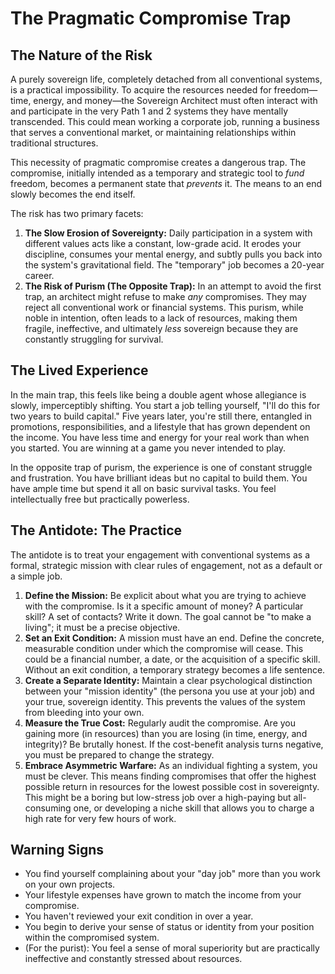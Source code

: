 
# The Pragmatic Compromise Trap

## The Nature of the Risk

A purely sovereign life, completely detached from all conventional systems, is a practical impossibility. To acquire the resources needed for freedom—time, energy, and money—the Sovereign Architect must often interact with and participate in the very Path 1 and 2 systems they have mentally transcended. This could mean working a corporate job, running a business that serves a conventional market, or maintaining relationships within traditional structures.

This necessity of pragmatic compromise creates a dangerous trap. The compromise, initially intended as a temporary and strategic tool to *fund* freedom, becomes a permanent state that *prevents* it. The means to an end slowly becomes the end itself.

The risk has two primary facets:

1.  **The Slow Erosion of Sovereignty:** Daily participation in a system with different values acts like a constant, low-grade acid. It erodes your discipline, consumes your mental energy, and subtly pulls you back into the system's gravitational field. The "temporary" job becomes a 20-year career.
2.  **The Risk of Purism (The Opposite Trap):** In an attempt to avoid the first trap, an architect might refuse to make *any* compromises. They may reject all conventional work or financial systems. This purism, while noble in intention, often leads to a lack of resources, making them fragile, ineffective, and ultimately *less* sovereign because they are constantly struggling for survival.

## The Lived Experience

In the main trap, this feels like being a double agent whose allegiance is slowly, imperceptibly shifting. You start a job telling yourself, "I'll do this for two years to build capital." Five years later, you're still there, entangled in promotions, responsibilities, and a lifestyle that has grown dependent on the income. You have less time and energy for your real work than when you started. You are winning at a game you never intended to play.

In the opposite trap of purism, the experience is one of constant struggle and frustration. You have brilliant ideas but no capital to build them. You have ample time but spend it all on basic survival tasks. You feel intellectually free but practically powerless.

## The Antidote: The Practice

The antidote is to treat your engagement with conventional systems as a formal, strategic mission with clear rules of engagement, not as a default or a simple job.

1.  **Define the Mission:** Be explicit about what you are trying to achieve with the compromise. Is it a specific amount of money? A particular skill? A set of contacts? Write it down. The goal cannot be "to make a living"; it must be a precise objective.
2.  **Set an Exit Condition:** A mission must have an end. Define the concrete, measurable condition under which the compromise will cease. This could be a financial number, a date, or the acquisition of a specific skill. Without an exit condition, a temporary strategy becomes a life sentence.
3.  **Create a Separate Identity:** Maintain a clear psychological distinction between your "mission identity" (the persona you use at your job) and your true, sovereign identity. This prevents the values of the system from bleeding into your own.
4.  **Measure the True Cost:** Regularly audit the compromise. Are you gaining more (in resources) than you are losing (in time, energy, and integrity)? Be brutally honest. If the cost-benefit analysis turns negative, you must be prepared to change the strategy.
5.  **Embrace Asymmetric Warfare:** As an individual fighting a system, you must be clever. This means finding compromises that offer the highest possible return in resources for the lowest possible cost in sovereignty. This might be a boring but low-stress job over a high-paying but all-consuming one, or developing a niche skill that allows you to charge a high rate for very few hours of work.

## Warning Signs

*   You find yourself complaining about your "day job" more than you work on your own projects.
*   Your lifestyle expenses have grown to match the income from your compromise.
*   You haven't reviewed your exit condition in over a year.
*   You begin to derive your sense of status or identity from your position within the compromised system.
*   (For the purist): You feel a sense of moral superiority but are practically ineffective and constantly stressed about resources.
